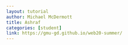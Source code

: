 ```yaml
---
layout: tutorial
author: Michael McDermott
title: Ashraf
categories: [student]
link: https://gmu-gd.github.io/web20-summer/
---
```

